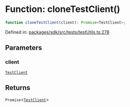 # Function: cloneTestClient()

```ts
function cloneTestClient(client): Promise<TestClient>;
```

Defined in: [packages/sdk/src/tests/testUtils.ts:278](https://github.com/towns-protocol/towns/blob/0db1fd0ac7258e8db8cedfb6183e8eade8284fa1/packages/sdk/src/tests/testUtils.ts#L278)

## Parameters

### client

[`TestClient`](../interfaces/TestClient.md)

## Returns

`Promise`\<[`TestClient`](../interfaces/TestClient.md)\>
